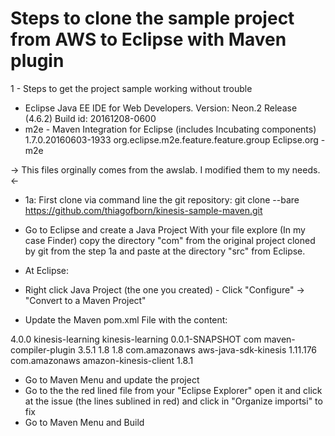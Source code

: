  <h1>  Steps to clone the sample project from AWS to Eclipse with Maven plugin </h1>  

1 - Steps to get the project sample working without trouble 

 - Eclipse Java EE IDE for Web Developers.  Version: Neon.2 Release (4.6.2) Build id: 20161208-0600
 - m2e - Maven Integration for Eclipse (includes Incubating components)	1.7.0.20160603-1933	org.eclipse.m2e.feature.feature.group	Eclipse.org - m2e

-> This files orginally comes from the awslab. I modified them to my needs. <-

 - 1a: First clone via command line the git repository: 
git clone --bare https://github.com/thiagofborn/kinesis-sample-maven.git

 - Go to Eclipse and create a Java Project 
 With your file explore (In my case Finder) copy the directory "com" from the original project cloned by git from the step 1a
 and paste at the directory "src" from Eclipse. 

 - At Eclipse:
 - Right click Java Project (the one you created) - Click "Configure" -> "Convert to a Maven Project"
 - Update the Maven pom.xml File with the content: 

 <project xmlns="http://maven.apache.org/POM/4.0.0" xmlns:xsi="http://www.w3.org/2001/XMLSchema-instance" xsi:schemaLocation="http://maven.apache.org/POM/4.0.0 http://maven.apache.org/xsd/maven-4.0.0.xsd">
  <modelVersion>4.0.0</modelVersion>
  <groupId>kinesis-learning</groupId>
  <artifactId>kinesis-learning</artifactId>
  <version>0.0.1-SNAPSHOT</version>
  <build>
    <sourceDirectory>com</sourceDirectory>
    <plugins>
      <plugin>
        <artifactId>maven-compiler-plugin</artifactId>
        <version>3.5.1</version>
        <configuration>
          <source>1.8</source>
          <target>1.8</target>
        </configuration>
      </plugin>
    </plugins>
  </build>
  <dependencies>  
    	<!-- https://mvnrepository.com/artifact/com.amazonaws/aws-java-sdk-kinesis -->
		<dependency>
    		<groupId>com.amazonaws</groupId>
    		<artifactId>aws-java-sdk-kinesis</artifactId>
    		<version>1.11.176</version>
		</dependency>
		<!-- https://mvnrepository.com/artifact/com.amazonaws/amazon-kinesis-client -->
		<dependency>
    		<groupId>com.amazonaws</groupId>
    		<artifactId>amazon-kinesis-client</artifactId>
    		<version>1.8.1</version>
		</dependency>
	</dependencies>  
</project>

- Go to Maven Menu and update the project 
- Go to the the red lined file from your "Eclipse Explorer" open it and click at the issue (the lines sublined in red) and  click in "Organize importsi" to fix
- Go to Maven Menu and Build 
